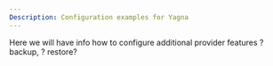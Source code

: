 ```yaml
---
Description: Configuration examples for Yagna
---
```


Here we will have info how to configure additional provider features
    ? backup, 
    ? restore?